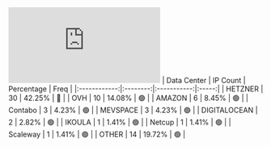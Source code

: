 ![Diagramm](https://github.com/obajay/StateSync-snapshots/blob/main/Projects/Sge/1/README.md)
| Data Center | IP Count | Percentage | Freq |
|:------------:|:--------:|:-----------:|:-----:|
| HETZNER | 30 | 42.25% | 🔴 |
| OVH | 10 | 14.08% | 🟢 |
| AMAZON | 6 | 8.45% | 🟢 |
| Contabo | 3 | 4.23% | 🟢 |
| MEVSPACE | 3 | 4.23% | 🟢 |
| DIGITALOCEAN | 2 | 2.82% | 🟢 |
| IKOULA | 1 | 1.41% | 🟢 |
| Netcup | 1 | 1.41% | 🟢 |
| Scaleway | 1 | 1.41% | 🟢 |
| OTHER | 14 | 19.72% | 🟢 |